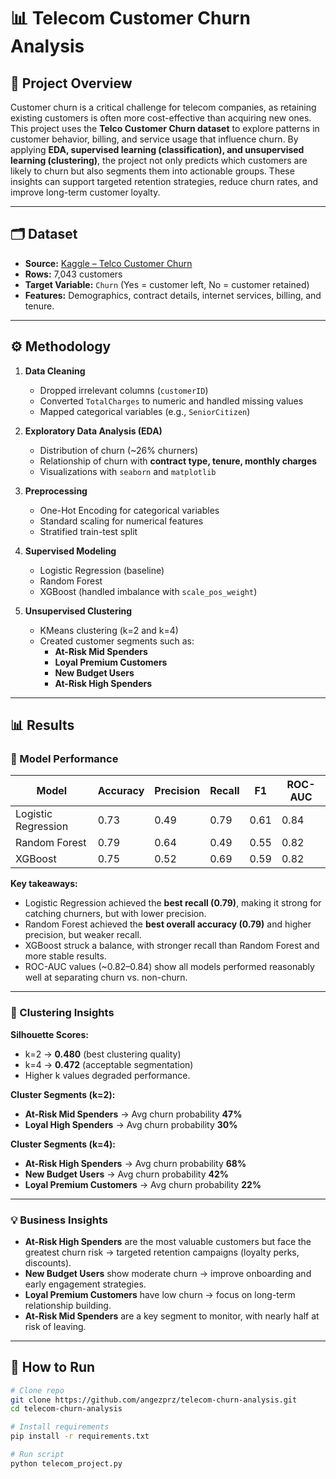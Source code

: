 # 📊 Telecom Customer Churn Analysis

## 📌 Project Overview
Customer churn is a critical challenge for telecom companies, as retaining existing customers is often more cost-effective than acquiring new ones.  This project uses the **Telco Customer Churn dataset** to explore patterns in customer behavior, billing, and service usage that influence churn.   By applying **EDA, supervised learning (classification), and unsupervised learning (clustering)**, the project not only predicts which customers are likely to churn but also segments them into actionable groups. These insights can support targeted retention strategies, reduce churn rates, and improve long-term customer loyalty.

---

## 🗂 Dataset
- **Source:** [Kaggle – Telco Customer Churn](https://www.kaggle.com/blastchar/telco-customer-churn)  
- **Rows:** 7,043 customers  
- **Target Variable:** `Churn` (Yes = customer left, No = customer retained)  
- **Features:** Demographics, contract details, internet services, billing, and tenure.  

---

## ⚙️ Methodology
1. **Data Cleaning**  
   - Dropped irrelevant columns (`customerID`)  
   - Converted `TotalCharges` to numeric and handled missing values  
   - Mapped categorical variables (e.g., `SeniorCitizen`)  

2. **Exploratory Data Analysis (EDA)**  
   - Distribution of churn (~26% churners)  
   - Relationship of churn with **contract type, tenure, monthly charges**  
   - Visualizations with `seaborn` and `matplotlib`  

3. **Preprocessing**  
   - One-Hot Encoding for categorical variables  
   - Standard scaling for numerical features  
   - Stratified train-test split  

4. **Supervised Modeling**  
   - Logistic Regression (baseline)  
   - Random Forest  
   - XGBoost (handled imbalance with `scale_pos_weight`)  

5. **Unsupervised Clustering**  
   - KMeans clustering (k=2 and k=4)  
   - Created customer segments such as:  
     - **At-Risk Mid Spenders**  
     - **Loyal Premium Customers**  
     - **New Budget Users**  
     - **At-Risk High Spenders**  

---

## 📊 Results

### 🔹 Model Performance
| Model                | Accuracy | Precision | Recall | F1   | ROC-AUC |
|-----------------------|----------|-----------|--------|------|---------|
| Logistic Regression   | 0.73     | 0.49      | 0.79   | 0.61 | 0.84    |
| Random Forest         | 0.79     | 0.64      | 0.49   | 0.55 | 0.82    |
| XGBoost               | 0.75     | 0.52      | 0.69   | 0.59 | 0.82    |

**Key takeaways:**
- Logistic Regression achieved the **best recall (0.79)**, making it strong for catching churners, but with lower precision.  
- Random Forest achieved the **best overall accuracy (0.79)** and higher precision, but weaker recall.  
- XGBoost struck a balance, with stronger recall than Random Forest and more stable results.  
- ROC-AUC values (~0.82–0.84) show all models performed reasonably well at separating churn vs. non-churn.  

---

### 🔹 Clustering Insights
**Silhouette Scores:**  
- k=2 → **0.480** (best clustering quality)  
- k=4 → **0.472** (acceptable segmentation)  
- Higher k values degraded performance.  

**Cluster Segments (k=2):**
- **At-Risk Mid Spenders** → Avg churn probability **47%**  
- **Loyal High Spenders** → Avg churn probability **30%**

**Cluster Segments (k=4):**
- **At-Risk High Spenders** → Avg churn probability **68%**  
- **New Budget Users** → Avg churn probability **42%**  
- **Loyal Premium Customers** → Avg churn probability **22%**  

---

### 💡 Business Insights
- **At-Risk High Spenders** are the most valuable customers but face the greatest churn risk → targeted retention campaigns (loyalty perks, discounts).  
- **New Budget Users** show moderate churn → improve onboarding and early engagement strategies.  
- **Loyal Premium Customers** have low churn → focus on long-term relationship building.  
- **At-Risk Mid Spenders** are a key segment to monitor, with nearly half at risk of leaving.  

---

## 🚀 How to Run
```bash
# Clone repo
git clone https://github.com/angezprz/telecom-churn-analysis.git
cd telecom-churn-analysis

# Install requirements
pip install -r requirements.txt

# Run script
python telecom_project.py
